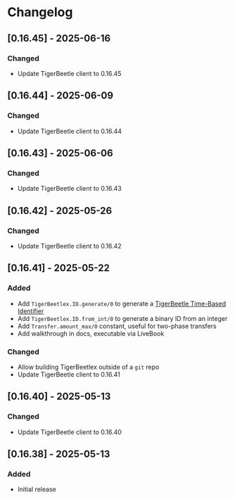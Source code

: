 # Changelog

## [0.16.45] - 2025-06-16

### Changed

- Update TigerBeetle client to 0.16.45

## [0.16.44] - 2025-06-09

### Changed

- Update TigerBeetle client to 0.16.44

## [0.16.43] - 2025-06-06

### Changed

- Update TigerBeetle client to 0.16.43

## [0.16.42] - 2025-05-26

### Changed

- Update TigerBeetle client to 0.16.42

## [0.16.41] - 2025-05-22

### Added

- Add `TigerBeetlex.ID.generate/0` to generate a [TigerBeetle Time-Based Identifier](https://docs.tigerbeetle.com/coding/data-modeling/#tigerbeetle-time-based-identifiers-recommended)
- Add `TigerBeetlex.ID.from_int/0` to generate a binary ID from an integer
- Add `Transfer.amount_max/0` constant, useful for two-phase transfers
- Add walkthrough in docs, executable via LiveBook

### Changed

- Allow building TigerBeetlex outside of a `git` repo
- Update TigerBeetle client to 0.16.41

## [0.16.40] - 2025-05-13

### Changed

- Update TigerBeetle client to 0.16.40

## [0.16.38] - 2025-05-13

### Added

- Initial release
